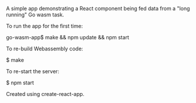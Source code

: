 A simple app demonstrating a React component being fed data from a "long running" Go wasm task.

To run the app for the first time:

go-wasm-app$ make && npm update && npm start

To re-build Webassembly code:

$ make

To re-start the server:

$ npm start 

Created using create-react-app.
